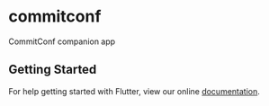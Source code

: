 # commitconf

CommitConf companion app

## Getting Started

For help getting started with Flutter, view our online
[documentation](https://flutter.io/).

